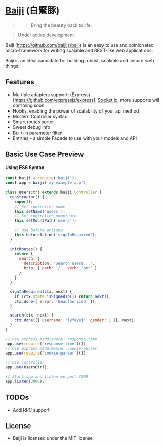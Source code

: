 [Baiji](https://en.wikipedia.org/wiki/Baiji) (白鱀豚)
=======

>> Bring the beauty back to life.

> Under active development

Baiji (https://github.com/baijijs/baiji) is an easy to use and opinionated micro-framework for writing scalable and REST-like web applications.

Baiji is an ideal candidate for building robust, scalable and secure web things.

Features
--------
* Multiple adapters support: (Express)[https://github.com/expressjs/express], [Socket.io](https://github.com/socketio/socket.io), more supports will comming soon
* Hooks, enabling the power of scalability of your api method
* Modern Controller syntax
* Smart routes sorter
* Sweet debug info
* Built-in parameter filter
* Entities - a simple Facade to use with your models and API

Basic Use Case Preview
--------------

#### Using ES6 Syntax

```javascript
const baiji = require('baiji');
const app = baiji('my-example-app');

class UsersCtrl extends baiji.Controller {
  constructor() {
    super();
    // Set controller name
    this.setName('users');
    // Set controller mountpath
    this.setMountPath('users');

    // Use before actions
    this.beforeAction('signInRequired');
  }

  initRoutes() {
    return {
      search: {
        description: 'Search users...',
        http: { path: '/', verb: 'get' }
      }
    }
  }

  signInRequired(ctx, next) {
    if (ctx.state.isSignedIn()) return next();
    ctx.done({ error: 'Unauthorized' });
  }

  search(ctx, next) {
    ctx.done([{ username: 'lyfeyaj', gender: 1 }], next);
  }
}

// Use express middleware: response-time
app.use(require('response-time')());
// Use express middleware: cookie-parser
app.use(require('cookie-parser')());

// Use controller
app.use(UsersCtrl);

// Start app and listen on port 3000
app.listen(3000);
```

TODOs
-----

* Add RPC support

License
-------
* Baiji is licensed under the MIT license
